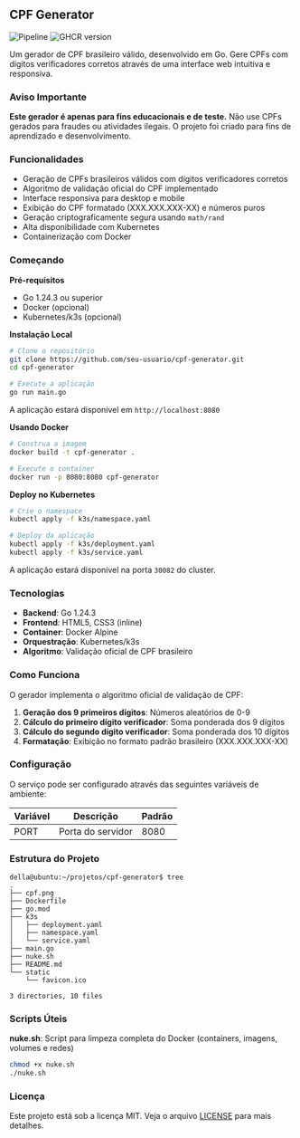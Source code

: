 ## CPF Generator

![Pipeline](https://github.com/dellabeneta/cpf-generator/actions/workflows/main.yaml/badge.svg)
![GHCR version](https://img.shields.io/badge/ContainerVersion-v7-blue)

Um gerador de CPF brasileiro válido, desenvolvido em Go. Gere CPFs com dígitos verificadores corretos através de uma interface web intuitiva e responsiva.

### Aviso Importante

**Este gerador é apenas para fins educacionais e de teste.** Não use CPFs gerados para fraudes ou atividades ilegais. O projeto foi criado para fins de aprendizado e desenvolvimento.

### Funcionalidades

- Geração de CPFs brasileiros válidos com dígitos verificadores corretos
- Algoritmo de validação oficial do CPF implementado
- Interface responsiva para desktop e mobile
- Exibição do CPF formatado (XXX.XXX.XXX-XX) e números puros
- Geração criptograficamente segura usando `math/rand`
- Alta disponibilidade com Kubernetes
- Containerização com Docker

### Começando

**Pré-requisitos**
- Go 1.24.3 ou superior
- Docker (opcional)
- Kubernetes/k3s (opcional)

**Instalação Local**
```bash
# Clone o repositório
git clone https://github.com/seu-usuario/cpf-generator.git
cd cpf-generator

# Execute a aplicação
go run main.go
```

A aplicação estará disponível em `http://localhost:8080`

**Usando Docker**
```bash
# Construa a imagem
docker build -t cpf-generator .

# Execute o container
docker run -p 8080:8080 cpf-generator
```

**Deploy no Kubernetes**
```bash
# Crie o namespace
kubectl apply -f k3s/namespace.yaml

# Deploy da aplicação
kubectl apply -f k3s/deployment.yaml
kubectl apply -f k3s/service.yaml
```

A aplicação estará disponível na porta `30082` do cluster.

### Tecnologias

- **Backend**: Go 1.24.3
- **Frontend**: HTML5, CSS3 (inline)
- **Container**: Docker Alpine
- **Orquestração**: Kubernetes/k3s
- **Algoritmo**: Validação oficial de CPF brasileiro

### Como Funciona

O gerador implementa o algoritmo oficial de validação de CPF:

1. **Geração dos 9 primeiros dígitos**: Números aleatórios de 0-9
2. **Cálculo do primeiro dígito verificador**: Soma ponderada dos 9 dígitos
3. **Cálculo do segundo dígito verificador**: Soma ponderada dos 10 dígitos
4. **Formatação**: Exibição no formato padrão brasileiro (XXX.XXX.XXX-XX)

### Configuração

O serviço pode ser configurado através das seguintes variáveis de ambiente:

| Variável | Descrição | Padrão |
|----------|-----------|---------|
| PORT | Porta do servidor | 8080 |

### Estrutura do Projeto
```
della@ubuntu:~/projetos/cpf-generator$ tree
.
├── cpf.png
├── Dockerfile
├── go.mod
├── k3s
│   ├── deployment.yaml
│   ├── namespace.yaml
│   └── service.yaml
├── main.go
├── nuke.sh
├── README.md
└── static
    └── favicon.ico

3 directories, 10 files
```

### Scripts Úteis

**nuke.sh**: Script para limpeza completa do Docker (containers, imagens, volumes e redes)

```bash
chmod +x nuke.sh
./nuke.sh
```

### Licença

Este projeto está sob a licença MIT. Veja o arquivo [LICENSE](LICENSE) para mais detalhes.